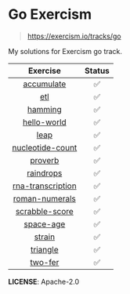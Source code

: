 # Go Exercism

> https://exercism.io/tracks/go

My solutions for Exercism go track.

|                                         Exercise                                          | Status |
| :---------------------------------------------------------------------------------------: | :----: |
|        [accumulate](https://github.com/PaulEbose/go-exercism/tree/main/accumulate)        |   ✅   |
|               [etl](https://github.com/PaulEbose/go-exercism/tree/main/etl)               |   ✅   |
|           [hamming](https://github.com/PaulEbose/go-exercism/tree/main/hamming)           |   ✅   |
|       [hello-world](https://github.com/PaulEbose/go-exercism/tree/main/hello-world)       |   ✅   |
|              [leap](https://github.com/PaulEbose/go-exercism/tree/main/leap)              |   ✅   |
|  [nucleotide-count](https://github.com/PaulEbose/go-exercism/tree/main/nucleotide-count)  |   ✅   |
|           [proverb](https://github.com/PaulEbose/go-exercism/tree/main/proverb)           |   ✅   |
|         [raindrops](https://github.com/PaulEbose/go-exercism/tree/main/raindrops)         |   ✅   |
| [rna-transcription](https://github.com/PaulEbose/go-exercism/tree/main/rna-transcription) |   ✅   |
|    [roman-numerals](https://github.com/PaulEbose/go-exercism/tree/main/roman-numerals)    |   ✅   |
|    [scrabble-score](https://github.com/PaulEbose/go-exercism/tree/main/scrabble-score)    |   ✅   |
|         [space-age](https://github.com/PaulEbose/go-exercism/tree/main/space-age)         |   ✅   |
|            [strain](https://github.com/PaulEbose/go-exercism/tree/main/strain)            |   ✅   |
|          [triangle](https://github.com/PaulEbose/go-exercism/tree/main/triangle)          |   ✅   |
|           [two-fer](https://github.com/PaulEbose/go-exercism/tree/main/two-fer)           |   ✅   |

**LICENSE**: Apache-2.0
